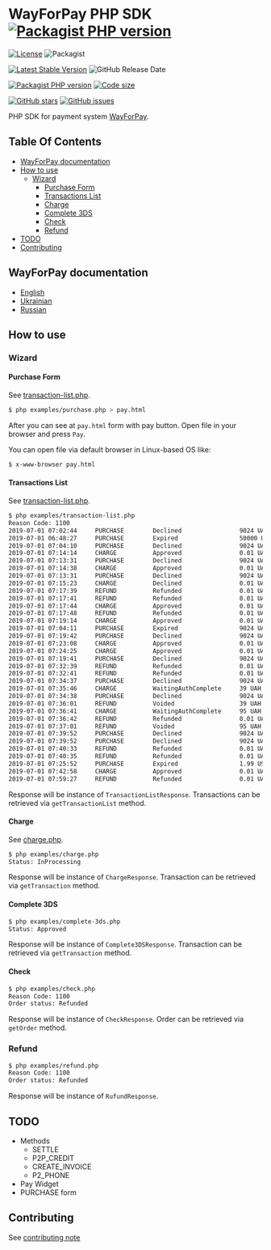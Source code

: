 # WayForPay PHP SDK [![Packagist PHP version](https://img.shields.io/packagist/php-v/wayforpay/php-sdk.svg?style=for-the-badge&logo=php)](https://packagist.org/packages/wayforpay/php-sdk)
[![License](https://img.shields.io/github/license/wayforpay/php-sdk.svg)](https://github.com/wayforpay/php-sdk) ![Packagist](https://img.shields.io/packagist/dm/wayforpay/php-sdk.svg) 

[![Latest Stable Version](https://img.shields.io/packagist/v/wayforpay/php-sdk.svg)](https://packagist.org/packages/wayforpay/php-sdk) ![GitHub Release Date](https://img.shields.io/github/release-date/wayforpay/php-sdk.svg)
 
[![Packagist PHP version](https://img.shields.io/packagist/php-v/wayforpay/php-sdk.svg)](https://packagist.org/packages/wayforpay/php-sdk) [![Code size](https://img.shields.io/github/languages/code-size/wayforpay/php-sdk.svg)](https://github.com/wayforpay/php-sdk)

[![GitHub stars](https://img.shields.io/github/stars/wayforpay/php-sdk.svg)](https://github.com/wayforpay/php-sdk/stargazers) [![GitHub issues](https://img.shields.io/github/issues/wayforpay/php-sdk.svg)](https://github.com/wayforpay/php-sdk/issues)

PHP SDK for payment system [WayForPay](https://wayforpay.com).

## Table Of Contents

- [WayForPay documentation](#wayforpay-documentation)
- [How to use](#how-to-use)
  - [Wizard](#wizard)
    - [Purchase Form](#purchase-form)
    - [Transactions List](#transactions-list)
    - [Charge](#charge)
    - [Complete 3DS](#complete-3ds)
    - [Check](#check)
    - [Refund](#refund)
- [TODO](#todo)
- [Contributing](#contributing)


## WayForPay documentation
* [English](https://wiki.wayforpay.com/display/WADE/Wayforpay+Api+documentations+ENG)
* [Ukrainian](https://wiki.wayforpay.com/display/WADU/Wayforpay+Api+documentations+UA)
* [Russian](https://wiki.wayforpay.com/display/AD/Api+documentation)

## How to use
### Wizard

#### Purchase Form

See [transaction-list.php](examples/purchase.php).

```bash
$ php examples/purchase.php > pay.html
```

After you can see at `pay.html` form with pay button. Open file in your browser and press `Pay`.

You can open file via default browser in Linux-based OS like:

```bash
$ x-www-browser pay.html
```

#### Transactions List

See [transaction-list.php](examples/transaction-list.php).

```bash
$ php examples/transaction-list.php 
Reason Code: 1100
2019-07-01 07:02:44     PURCHASE        Declined                9024 UAH
2019-07-01 06:48:27     PURCHASE        Expired                 50000 UAH
2019-07-01 07:04:10     PURCHASE        Declined                9024 UAH
2019-07-01 07:14:14     CHARGE          Approved                0.01 UAH
2019-07-01 07:13:31     PURCHASE        Declined                9024 UAH
2019-07-01 07:14:38     CHARGE          Approved                0.01 UAH
2019-07-01 07:13:31     PURCHASE        Declined                9024 UAH
2019-07-01 07:15:23     CHARGE          Declined                0.01 UAH
2019-07-01 07:17:39     REFUND          Refunded                0.01 UAH
2019-07-01 07:17:41     REFUND          Refunded                0.01 UAH
2019-07-01 07:17:44     CHARGE          Approved                0.01 UAH
2019-07-01 07:17:48     REFUND          Refunded                0.01 UAH
2019-07-01 07:19:14     CHARGE          Approved                0.01 UAH
2019-07-01 07:04:11     PURCHASE        Expired                 9024 UAH
2019-07-01 07:19:42     PURCHASE        Declined                9024 UAH
2019-07-01 07:23:08     CHARGE          Approved                0.01 UAH
2019-07-01 07:24:25     CHARGE          Approved                0.01 UAH
2019-07-01 07:19:41     PURCHASE        Declined                9024 UAH
2019-07-01 07:32:39     REFUND          Refunded                0.01 UAH
2019-07-01 07:32:41     REFUND          Refunded                0.01 UAH
2019-07-01 07:34:37     PURCHASE        Declined                9024 UAH
2019-07-01 07:35:46     CHARGE          WaitingAuthComplete     39 UAH
2019-07-01 07:34:38     PURCHASE        Declined                9024 UAH
2019-07-01 07:36:01     REFUND          Voided                  39 UAH
2019-07-01 07:36:41     CHARGE          WaitingAuthComplete     95 UAH
2019-07-01 07:36:42     REFUND          Refunded                0.01 UAH
2019-07-01 07:37:01     REFUND          Voided                  95 UAH
2019-07-01 07:39:52     PURCHASE        Declined                9024 UAH
2019-07-01 07:39:52     PURCHASE        Declined                9024 UAH
2019-07-01 07:40:33     REFUND          Refunded                0.01 UAH
2019-07-01 07:40:35     REFUND          Refunded                0.01 UAH
2019-07-01 07:25:52     PURCHASE        Expired                 1.99 USD
2019-07-01 07:42:58     CHARGE          Approved                0.01 UAH
2019-07-01 07:59:27     REFUND          Refunded                0.01 UAH
```

Response will be instance of `TransactionListResponse`. Transactions can be retrieved via
`getTransactionList` method.

#### Charge

See [charge.php](examples/charge.php).

```bash
$ php examples/charge.php 
Status: InProcessing
```

Response will be instance of `ChargeResponse`. Transaction can be retrieved via
`getTransaction` method.

#### Complete 3DS

```bash
$ php examples/complete-3ds.php 
Status: Approved
```

Response will be instance of `Complete3DSResponse`. Transaction can be retrieved via
`getTransaction` method.

#### Check

```bash
$ php examples/check.php 
Reason Code: 1100
Order status: Refunded
```

Response will be instance of `CheckResponse`. Order can be retrieved via
`getOrder` method.

### Refund

```bash
$ php examples/refund.php 
Reason Code: 1100
Order status: Refunded
```

Response will be instance of `RufundResponse`.

## TODO

* Methods
    * SETTLE
    * P2P_CREDIT
    * CREATE_INVOICE
    * P2_PHONE
* Pay Widget
* PURCHASE form

## Contributing
See [contributing note](./CONTRIBUTING.md)
